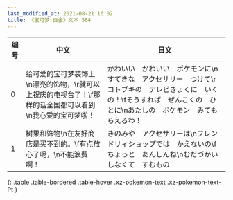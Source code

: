 ```yaml
---
last_modified_at: 2021-08-21 16:02
title: 《宝可梦 白金》文本 564
---
```

| 编号 | 中文 | 日文 |
| ---- | ---- | ---- |
| 0 | 给可爱的宝可梦装饰上\n漂亮的饰物，\r就可以上祝庆的电视台了！\f那样的话全国都可以看到\n我心爱的宝可梦啦！ | かわいい　かわいい　ポケモンに\nすてきな　アクセサリー　つけて\rコトブキの　テレビきょくに　いくの！\fそうすれば　ぜんこくの　ひとに\nあたしの　ポケモン　みてもらえるわ！ |
| 1 | 树果和饰物\n在友好商店是买不到的。\f有点放心了呢，\n不能浪费啊！ | きのみや　アクセサリーは\nフレンドリィショップでは　かえないの\fちょっと　あんしんね\nむだづかい　しなくて　すむもの |
{: .table .table-bordered .table-hover .xz-pokemon-text .xz-pokemon-text-Pt }